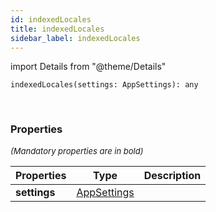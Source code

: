 ```yaml
---
id: indexedLocales
title: indexedLocales
sidebar_label: indexedLocales
---
```


import Details from "@theme/Details"


```tsx
indexedLocales(settings: AppSettings): any
```
<br/>



### Properties

<font size="2"><i>(Mandatory properties are in bold)</i></font>

| Properties | Type | Description |
| --------- | ---- | ----------- |
| **settings** | [AppSettings](/framework-api/interfaces/AppSettings.md) |  |


